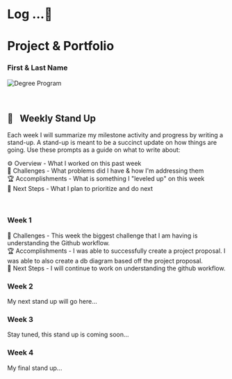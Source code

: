 
# Log ...🚀 



# Project & Portfolio
### First & Last Name 


![Degree Program](https://img.shields.io/badge/degree-web%20design%20%26%20development-blue.svg)&nbsp; 

<br>


## 📢 &nbsp; Weekly Stand Up

Each week I will summarize my milestone activity and progress by writing a stand-up. A stand-up is meant to be a succinct update on how things are going. Use these prompts as a guide on what to write about:

⚙️ Overview - What I worked on this past week
<br>
🌵 Challenges - What problems did I have & how I'm addressing them
<br>
🏆 Accomplishments - What is something I "leveled up" on this week
<br>
🔮 Next Steps - What I plan to prioritize and do next

<br>

### Week 1
🌵 Challenges - This week the biggest challenge that I am having is understanding the Github workflow. 
<br>
🏆 Accomplishments - I was able to successfully create a project proposal. I was able to also create a db diagram based off the project proposal. 
<br>
🔮 Next Steps - I will continue to work on understanding the github workflow. 


### Week 2

My next stand up will go here...

### Week 3

Stay tuned, this stand up is coming soon...

### Week 4

My final stand up...





<br>
